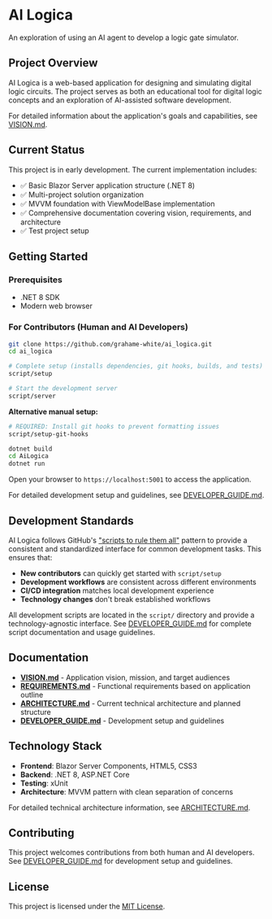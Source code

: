 # AI Logica

An exploration of using an AI agent to develop a logic gate simulator.

## Project Overview

AI Logica is a web-based application for designing and simulating digital logic circuits. The project serves as both an educational tool for digital logic concepts and an exploration of AI-assisted software development.

For detailed information about the application's goals and capabilities, see [VISION.md](VISION.md).

## Current Status

This project is in early development. The current implementation includes:
- ✅ Basic Blazor Server application structure (.NET 8)
- ✅ Multi-project solution organization
- ✅ MVVM foundation with ViewModelBase implementation
- ✅ Comprehensive documentation covering vision, requirements, and architecture
- ✅ Test project setup

## Getting Started

### Prerequisites
- .NET 8 SDK
- Modern web browser

### For Contributors (Human and AI Developers)

```bash
git clone https://github.com/grahame-white/ai_logica.git
cd ai_logica

# Complete setup (installs dependencies, git hooks, builds, and tests)
script/setup

# Start the development server
script/server
```

**Alternative manual setup:**
```bash
# REQUIRED: Install git hooks to prevent formatting issues
script/setup-git-hooks

dotnet build
cd AiLogica
dotnet run
```

Open your browser to `https://localhost:5001` to access the application.

For detailed development setup and guidelines, see [DEVELOPER_GUIDE.md](DEVELOPER_GUIDE.md).

## Development Standards

AI Logica follows GitHub's ["scripts to rule them all"](https://github.com/github/scripts-to-rule-them-all) pattern to provide a consistent and standardized interface for common development tasks. This ensures that:

- **New contributors** can quickly get started with `script/setup`
- **Development workflows** are consistent across different environments
- **CI/CD integration** matches local development experience
- **Technology changes** don't break established workflows

All development scripts are located in the `script/` directory and provide a technology-agnostic interface. See [DEVELOPER_GUIDE.md](DEVELOPER_GUIDE.md) for complete script documentation and usage guidelines.

## Documentation

- [**VISION.md**](VISION.md) - Application vision, mission, and target audiences
- [**REQUIREMENTS.md**](REQUIREMENTS.md) - Functional requirements based on application outline
- [**ARCHITECTURE.md**](ARCHITECTURE.md) - Current technical architecture and planned structure  
- [**DEVELOPER_GUIDE.md**](DEVELOPER_GUIDE.md) - Development setup and guidelines

## Technology Stack

- **Frontend**: Blazor Server Components, HTML5, CSS3
- **Backend**: .NET 8, ASP.NET Core  
- **Testing**: xUnit
- **Architecture**: MVVM pattern with clean separation of concerns

For detailed technical architecture information, see [ARCHITECTURE.md](ARCHITECTURE.md).

## Contributing

This project welcomes contributions from both human and AI developers. See [DEVELOPER_GUIDE.md](DEVELOPER_GUIDE.md) for development setup and guidelines.

## License

This project is licensed under the [MIT License](LICENSE).
